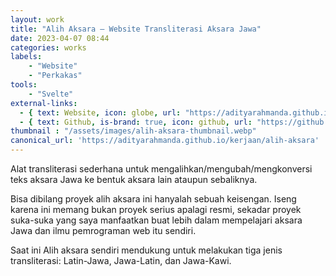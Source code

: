 ```yaml
---
layout: work
title: "Alih Aksara – Website Transliterasi Aksara Jawa"
date: 2023-04-07 08:44
categories: works
labels: 
    - "Website"
    - "Perkakas" 
tools: 
    - "Svelte"
external-links:
  - { text: Website, icon: globe, url: "https://adityarahmanda.github.io/alih-aksara" }
  - { text: Github, is-brand: true, icon: github, url: "https://github.com/adityarahmanda/alih-aksara" }
thumbnail : "/assets/images/alih-aksara-thumbnail.webp"
canonical_url: 'https://adityarahmanda.github.io/kerjaan/alih-aksara'
---
```

Alat transliterasi sederhana untuk mengalihkan/mengubah/mengkonversi teks aksara Jawa ke bentuk aksara lain ataupun sebaliknya.

<!--excerpt-->

Bisa dibilang proyek alih aksara ini hanyalah sebuah keisengan. Iseng karena ini memang bukan proyek serius apalagi resmi, sekadar proyek suka-suka yang saya manfaatkan buat lebih dalam mempelajari aksara Jawa dan ilmu pemrograman web itu sendiri.

Saat ini Alih aksara sendiri mendukung untuk melakukan tiga jenis transliterasi: Latin-Jawa, Jawa-Latin, dan Jawa-Kawi.